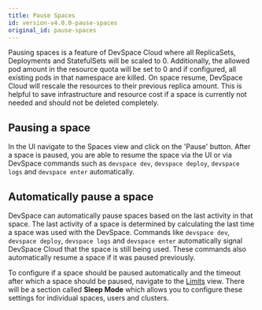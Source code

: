 ```yaml
---
title: Pause Spaces
id: version-v4.0.0-pause-spaces
original_id: pause-spaces
---
```


Pausing spaces is a feature of DevSpace Cloud where all ReplicaSets, Deployments and StatefulSets will be scaled to 0. Additionally, the allowed pod amount in the resource quota will be set to 0 and if configured, all existing pods in that namespace are killed. On space resume, DevSpace Cloud will rescale the resources to their previous replica amount. This is helpful to save infrastructure and resource cost if a space is currently not needed and should not be deleted completely.  

## Pausing a space

In the UI navigate to the Spaces view and click on the 'Pause' button. After a space is paused, you are able to resume the space via the UI or via DevSpace commands such as `devspace dev`, `devspace deploy`, `devspace logs` and `devspace enter` automatically.  

## Automatically pause a space

DevSpace can automatically pause spaces based on the last activity in that space. The last activity of a space is determined by calculating the last time a space was used with the DevSpace. Commands like `devspace dev`, `devspace deploy`, `devspace logs` and `devspace enter` automatically signal DevSpace Cloud that the space is still being used. These commands also automatically resume a space if it was paused previously.  

To configure if a space should be paused automatically and the timeout after which a space should be paused, navigate to the [Limits](/docs/cloud/spaces/resource-limits) view. There will be a section called **Sleep Mode** which allows you to configure these settings for individual spaces, users and clusters.  
